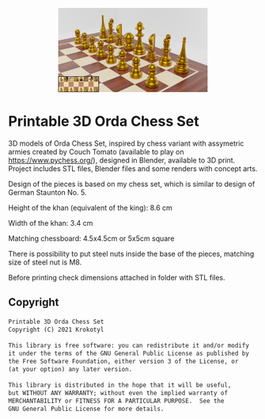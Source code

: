 <p align="center"><img width=60% src="First Orda Set (Beta)/Concept arts/1. Set.png">
  
# Printable 3D Orda Chess Set
  
3D models of Orda Chess Set, inspired by chess variant with assymetric armies created by Couch Tomato (available to play on https://www.pychess.org/), designed in Blender, available to 3D print.
Project includes STL files, Blender files and some renders with concept arts.

Design of the pieces is based on my chess set, which is similar to design of German Staunton No. 5.

Height of the khan (equivalent of the king): 8.6 cm

Width of the khan: 3.4 cm

Matching chessboard: 4.5x4.5cm or 5x5cm square

There is possibility to put steel nuts inside the base of the pieces, matching size of steel nut is M8.
  
Before printing check dimensions attached in folder with STL files.

## Copyright
  
    Printable 3D Orda Chess Set
    Copyright (C) 2021 Krokotyl

    This library is free software: you can redistribute it and/or modify
    it under the terms of the GNU General Public License as published by
    the Free Software Foundation, either version 3 of the License, or
    (at your option) any later version.

    This library is distributed in the hope that it will be useful,
    but WITHOUT ANY WARRANTY; without even the implied warranty of
    MERCHANTABILITY or FITNESS FOR A PARTICULAR PURPOSE.  See the
    GNU General Public License for more details.
